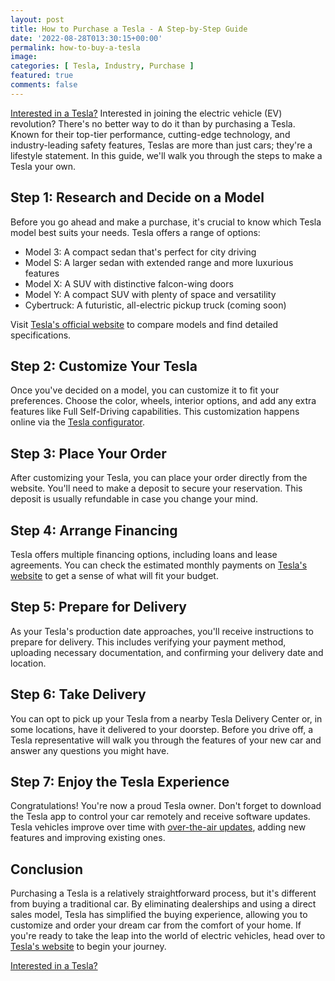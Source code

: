 ```yaml
---
layout: post
title: How to Purchase a Tesla - A Step-by-Step Guide
date: '2022-08-28T013:30:15+00:00'
permalink: how-to-buy-a-tesla
image: 
categories: [ Tesla, Industry, Purchase ]
featured: true
comments: false 
---
```

[Interested in a Tesla?](https://ts.la/christopher30216)
Interested in joining the electric vehicle (EV) revolution? There's no better way to do it than by purchasing a Tesla. Known for their top-tier performance, cutting-edge technology, and industry-leading safety features, Teslas are more than just cars; they're a lifestyle statement. In this guide, we'll walk you through the steps to make a Tesla your own.

## Step 1: Research and Decide on a Model

Before you go ahead and make a purchase, it's crucial to know which Tesla model best suits your needs. Tesla offers a range of options:

- Model 3: A compact sedan that's perfect for city driving
- Model S: A larger sedan with extended range and more luxurious features
- Model X: A SUV with distinctive falcon-wing doors
- Model Y: A compact SUV with plenty of space and versatility
- Cybertruck: A futuristic, all-electric pickup truck (coming soon)

Visit [Tesla's official website](https://ts.la/christopher30216) to compare models and find detailed specifications.

## Step 2: Customize Your Tesla

Once you've decided on a model, you can customize it to fit your preferences. Choose the color, wheels, interior options, and add any extra features like Full Self-Driving capabilities. This customization happens online via the [Tesla configurator](https://ts.la/christopher30216).

## Step 3: Place Your Order

After customizing your Tesla, you can place your order directly from the website. You'll need to make a deposit to secure your reservation. This deposit is usually refundable in case you change your mind.

## Step 4: Arrange Financing

Tesla offers multiple financing options, including loans and lease agreements. You can check the estimated monthly payments on [Tesla's website](https://ts.la/christopher30216) to get a sense of what will fit your budget.

## Step 5: Prepare for Delivery

As your Tesla's production date approaches, you'll receive instructions to prepare for delivery. This includes verifying your payment method, uploading necessary documentation, and confirming your delivery date and location.

## Step 6: Take Delivery

You can opt to pick up your Tesla from a nearby Tesla Delivery Center or, in some locations, have it delivered to your doorstep. Before you drive off, a Tesla representative will walk you through the features of your new car and answer any questions you might have.

## Step 7: Enjoy the Tesla Experience

Congratulations! You're now a proud Tesla owner. Don't forget to download the Tesla app to control your car remotely and receive software updates. Tesla vehicles improve over time with [over-the-air updates](https://ts.la/christopher30216), adding new features and improving existing ones.

## Conclusion

Purchasing a Tesla is a relatively straightforward process, but it's different from buying a traditional car. By eliminating dealerships and using a direct sales model, Tesla has simplified the buying experience, allowing you to customize and order your dream car from the comfort of your home. If you're ready to take the leap into the world of electric vehicles, head over to [Tesla's website](https://ts.la/christopher30216) to begin your journey.


[Interested in a Tesla?](https://ts.la/christopher30216)
